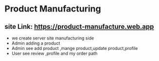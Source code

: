 # Product Manufacturing

## site Link:  https://product-manufacture.web.app 

* we create server site manufacturing side
* Admin adding a product
* Admin see add product ,mange product,update product,profile
* User see review ,profile and my order path

